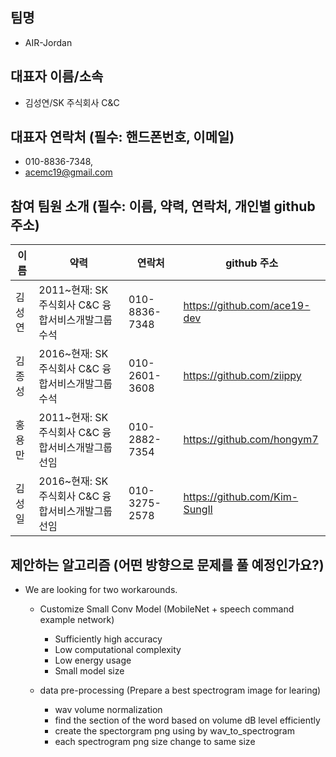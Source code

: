 ## 팀명
- AIR-Jordan

## 대표자 이름/소속
- 김성연/SK 주식회사 C&C

## 대표자 연락처 (필수: 핸드폰번호, 이메일)
- 010-8836-7348, 
- acemc19@gmail.com

## 참여 팀원 소개 (필수: 이름, 약력, 연락처, 개인별 github 주소)
| 이름 | 약력 | 연락처 | github 주소 |
|---|---|---|---|
| 김성연 | 2011~현재: SK 주식회사 C&C 융합서비스개발그룹 수석 | 010-8836-7348  | https://github.com/ace19-dev  |
| 김종성 | 2016~현재: SK 주식회사 C&C 융합서비스개발그룹 수석 | 010-2601-3608  | https://github.com/ziippy  |
| 홍용만 | 2011~현재: SK 주식회사 C&C 융합서비스개발그룹 선임 | 010-2882-7354  | https://github.com/hongym7  |
| 김성일 | 2016~현재: SK 주식회사 C&C 융합서비스개발그룹 선임 | 010-3275-2578  | https://github.com/Kim-SungIl  |


## 제안하는 알고리즘 (어떤 방향으로 문제를 풀 예정인가요?)
- We are looking for two workarounds.
  - Customize Small Conv Model (MobileNet + speech command example network)
    - Sufficiently high accuracy
    - Low computational complexity
    - Low energy usage
    - Small model size
  
  - data pre-processing (Prepare a best spectrogram image for learing)
    - wav volume normalization
    - find the section of the word based on volume dB level efficiently
    - create the spectorgram png using by wav_to_spectrogram
    - each spectrogram png size change to same size


